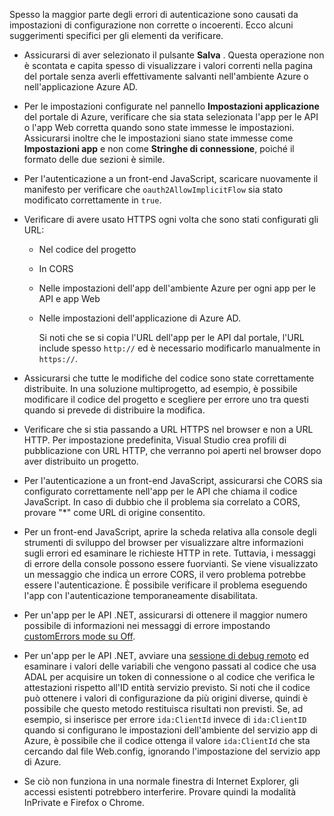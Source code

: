 Spesso la maggior parte degli errori di autenticazione sono causati da impostazioni di configurazione non corrette o incoerenti. Ecco alcuni suggerimenti specifici per gli elementi da verificare.

* Assicurarsi di aver selezionato il pulsante **Salva** . Questa operazione non è scontata e capita spesso di visualizzare i valori correnti nella pagina del portale senza averli effettivamente salvanti nell'ambiente Azure o nell'applicazione Azure AD.
* Per le impostazioni configurate nel pannello **Impostazioni applicazione** del portale di Azure, verificare che sia stata selezionata l'app per le API o l'app Web corretta quando sono state immesse le impostazioni.  Assicurarsi inoltre che le impostazioni siano state immesse come **Impostazioni app** e non come **Stringhe di connessione**, poiché il formato delle due sezioni è simile.
* Per l'autenticazione a un front-end JavaScript, scaricare nuovamente il manifesto per verificare che `oauth2AllowImplicitFlow` sia stato modificato correttamente in `true`.
* Verificare di avere usato HTTPS ogni volta che sono stati configurati gli URL:
  
  * Nel codice del progetto
  * In CORS
  * Nelle impostazioni dell'app dell'ambiente Azure per ogni app per le API e app Web
  * Nelle impostazioni dell'applicazione di Azure AD.
    
    Si noti che se si copia l'URL dell'app per le API dal portale, l'URL include spesso `http://` ed è necessario modificarlo manualmente in `https://`.
* Assicurarsi che tutte le modifiche del codice sono state correttamente distribuite. In una soluzione multiprogetto, ad esempio, è possibile modificare il codice del progetto e scegliere per errore uno tra questi quando si prevede di distribuire la modifica.
* Verificare che si stia passando a URL HTTPS nel browser e non a URL HTTP. Per impostazione predefinita, Visual Studio crea profili di pubblicazione con URL HTTP, che verranno poi aperti nel browser dopo aver distribuito un progetto.
* Per l'autenticazione a un front-end JavaScript, assicurarsi che CORS sia configurato correttamente nell'app per le API che chiama il codice JavaScript. In caso di dubbio che il problema sia correlato a CORS, provare "*" come URL di origine consentito. 
* Per un front-end JavaScript, aprire la scheda relativa alla console degli strumenti di sviluppo del browser per visualizzare altre informazioni sugli errori ed esaminare le richieste HTTP in rete. Tuttavia, i messaggi di errore della console possono essere fuorvianti. Se viene visualizzato un messaggio che indica un errore CORS, il vero problema potrebbe essere l'autenticazione. È possibile verificare il problema eseguendo l'app con l'autenticazione temporaneamente disabilitata.
* Per un'app per le API .NET, assicurarsi di ottenere il maggior numero possibile di informazioni nei messaggi di errore impostando [customErrors mode su Off](../articles/app-service-web/web-sites-dotnet-troubleshoot-visual-studio.md#remoteview).
* Per un'app per le API .NET, avviare una [sessione di debug remoto](../articles/app-service-web/web-sites-dotnet-troubleshoot-visual-studio.md#remotedebug) ed esaminare i valori delle variabili che vengono passati al codice che usa ADAL per acquisire un token di connessione o al codice che verifica le attestazioni rispetto all'ID entità servizio previsto. Si noti che il codice può ottenere i valori di configurazione da più origini diverse, quindi è possibile che questo metodo restituisca risultati non previsti. Se, ad esempio, si inserisce per errore `ida:ClientId` invece di `ida:ClientID` quando si configurano le impostazioni dell'ambiente del servizio app di Azure, è possibile che il codice ottenga il valore `ida:ClientId` che sta cercando dal file Web.config, ignorando l'impostazione del servizio app di Azure. 
* Se ciò non funziona in una normale finestra di Internet Explorer, gli accessi esistenti potrebbero interferire. Provare quindi la modalità InPrivate e Firefox o Chrome.



<!--HONumber=Nov16_HO3-->


